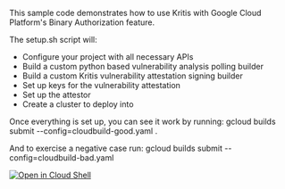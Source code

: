 This sample code demonstrates how to use Kritis with Google Cloud Platform's
Binary Authorization feature.

The setup.sh script will:
- Configure your project with all necessary APIs
- Build a custom python based vulnerability analysis polling builder
- Build a custom Kritis vulnerability attestation signing builder
- Set up keys for the vulnerability attestation
- Set up the attestor
- Create a cluster to deploy into

Once everything is set up, you can see it work by running:
gcloud builds submit --config=cloudbuild-good.yaml .

And to exercise a negative case run:
gcloud builds submit --config=cloudbuild-bad.yaml

[![Open in Cloud Shell](https://gstatic.com/cloudssh/images/open-btn.svg)](https://ssh.cloud.google.com/cloudshell/editor?cloudshell_git_repo=https%3A%2F%2Fgithub.com%2Fdonmccasland%2Fkritis.git&cloudshell_git_branch=signer-cli&cloudshell_working_dir=kritis)
